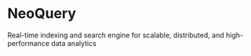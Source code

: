 # NeoQuery
Real-time indexing and search engine for scalable, distributed, and high-performance data analytics

